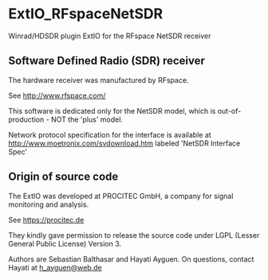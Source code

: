 # ExtIO_RFspaceNetSDR
Winrad/HDSDR plugin ExtIO for the RFspace NetSDR receiver

## Software Defined Radio (SDR) receiver

The hardware receiver was manufactured by RFspace.

See http://www.rfspace.com/

This software is dedicated only for the NetSDR model, which is out-of-production - NOT the 'plus' model.

Network protocol specification for the interface is available at
http://www.moetronix.com/svdownload.htm
labeled 'NetSDR Interface Spec'

## Origin of source code

The ExtIO was developed at PROCITEC GmbH,
a company for signal monitoring and analysis.

See https://procitec.de

They kindly gave permission to release the source code under LGPL (Lesser General Public License) Version 3.

Authors are Sebastian Balthasar and Hayati Ayguen. On questions, contact Hayati at h_ayguen@web.de

